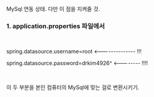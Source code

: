 MySql 연동 상태. 다만 이 점을 지켜줄 것.

<h3> 1. application.properties 파일에서 </h3><br>

<p>spring.datasource.username=root <-------------- !!!</p>
<p>spring.datasource.password=drkim4926^ <-------- !!!!</p><br>

<p>이 두 부분을 본인 컴퓨터의 MySql에 맞는 걸로 변환시키기.</p><br><br>
